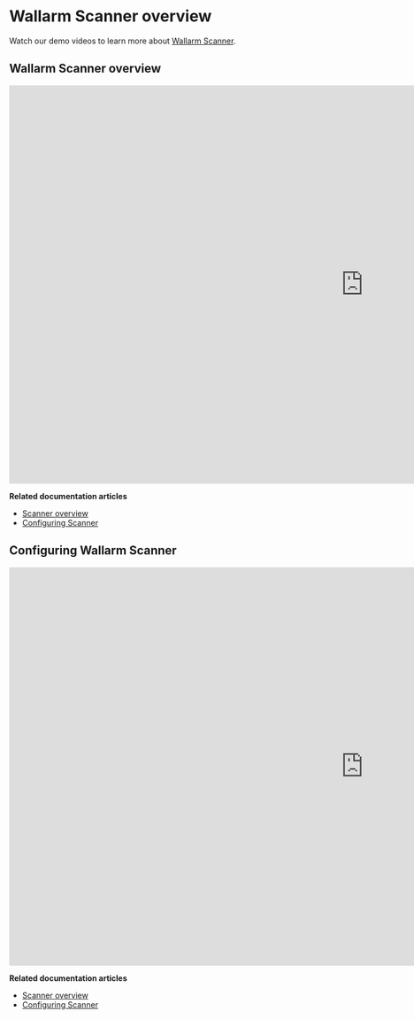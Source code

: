 # Wallarm Scanner overview

Watch our demo videos to learn more about [Wallarm Scanner](../user-guides/scanner/intro.md).

## Wallarm Scanner overview

<div class="video-wrapper">
  <iframe width="1280" height="720" src="https://www.youtube.com/embed/CiF2oLmxBac" frameborder="0" allow="accelerometer; autoplay; encrypted-media; gyroscope; picture-in-picture" allowfullscreen></iframe>
</div>

**Related documentation articles**

* [Scanner overview](../user-guides/scanner/intro.md)
* [Configuring Scanner](../user-guides/scanner/configure-scanner.md)

## Configuring Wallarm Scanner

<div class="video-wrapper">
  <iframe width="1280" height="720" src="https://www.youtube.com/embed/qJ1evgbDMLA" frameborder="0" allow="accelerometer; autoplay; encrypted-media; gyroscope; picture-in-picture" allowfullscreen></iframe>
</div>

**Related documentation articles**

* [Scanner overview](../user-guides/scanner/intro.md)
* [Configuring Scanner](../user-guides/scanner/configure-scanner.md)

